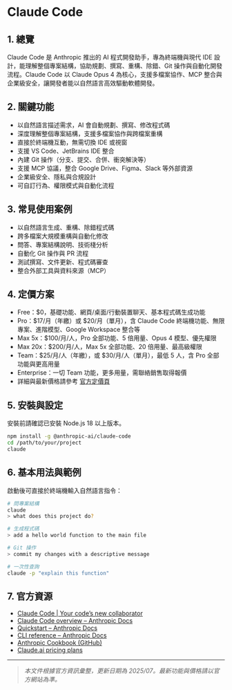 # Claude Code

## 1. 總覽
Claude Code 是 Anthropic 推出的 AI 程式開發助手，專為終端機與現代 IDE 設計，能理解整個專案結構，協助規劃、撰寫、重構、除錯、Git 操作與自動化開發流程。Claude Code 以 Claude Opus 4 為核心，支援多檔案協作、MCP 整合與企業級安全，讓開發者能以自然語言高效驅動軟體開發。

## 2. 關鍵功能
- 以自然語言描述需求，AI 會自動規劃、撰寫、修改程式碼
- 深度理解整個專案結構，支援多檔案協作與跨檔案重構
- 直接於終端機互動，無需切換 IDE 或視窗
- 支援 VS Code、JetBrains IDE 整合
- 內建 Git 操作（分支、提交、合併、衝突解決等）
- 支援 MCP 協議，整合 Google Drive、Figma、Slack 等外部資源
- 企業級安全、隱私與合規設計
- 可自訂行為、權限模式與自動化流程

## 3. 常見使用案例
- 以自然語言生成、重構、除錯程式碼
- 跨多檔案大規模重構與自動化修改
- 問答、專案結構說明、技術棧分析
- 自動化 Git 操作與 PR 流程
- 測試撰寫、文件更新、程式碼審查
- 整合外部工具與資料來源（MCP）

## 4. 定價方案
- Free：$0，基礎功能、網頁/桌面/行動裝置聊天、基本程式碼生成功能
- Pro：$17/月（年繳）或 $20/月（單月），含 Claude Code 終端機功能、無限專案、進階模型、Google Workspace 整合等
- Max 5x：$100/月/人，Pro 全部功能、5 倍用量、Opus 4 模型、優先權限
- Max 20x：$200/月/人，Max 5x 全部功能、20 倍用量、最高級權限
- Team：$25/月/人（年繳），或 $30/月/人（單月），最低 5 人，含 Pro 全部功能與更高用量
- Enterprise：一切 Team 功能，更多用量，需聯絡銷售取得報價
- 詳細與最新價格請參考 [官方定價頁](https://www.anthropic.com/pricing)

## 5. 安裝與設定
安裝前請確認已安裝 Node.js 18 以上版本。

```bash
npm install -g @anthropic-ai/claude-code
cd /path/to/your/project
claude
```

## 6. 基本用法與範例
啟動後可直接於終端機輸入自然語言指令：

```bash
# 問專案結構
claude
> what does this project do?

# 生成程式碼
> add a hello world function to the main file

# Git 操作
> commit my changes with a descriptive message

# 一次性查詢
claude -p "explain this function"
```

## 7. 官方資源
- [Claude Code | Your code’s new collaborator](https://www.anthropic.com/claude-code)
- [Claude Code overview – Anthropic Docs](https://docs.anthropic.com/en/docs/claude-code/overview)
- [Quickstart – Anthropic Docs](https://docs.anthropic.com/en/docs/claude-code/quickstart)
- [CLI reference – Anthropic Docs](https://docs.anthropic.com/en/docs/claude-code/cli-reference)
- [Anthropic Cookbook (GitHub)](https://github.com/anthropics/anthropic-cookbook)
- [Claude.ai pricing plans](https://www.anthropic.com/pricing)

---
> *本文件根據官方資訊彙整，更新日期為 2025/07。最新功能與價格請以官方網站為準。*
